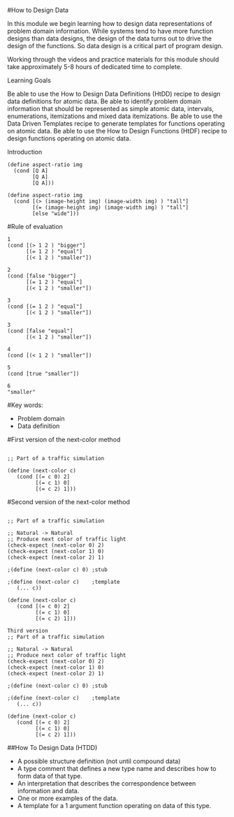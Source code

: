 #How to Design Data

In this module we begin learning how to design data representations of problem domain information. While systems tend to have more function designs than data designs, the design of the data turns out to drive the design of the functions. So data design is a critical part of program design.

Working through the videos and practice materials for this module should take approximately 5-8 hours of dedicated time to complete.

Learning Goals

Be able to use the How to Design Data Definitions (HtDD) recipe to design data definitions for atomic data.
Be able to identify problem domain information that should be represented as simple atomic data, intervals, enumerations, itemizations and mixed data itemizations.
Be able to use the Data Driven Templates recipe to generate templates for functions operating on atomic data.
Be able to use the How to Design Functions (HtDF) recipe to design functions operating on atomic data.

Introduction
```
(define aspect-ratio img
  (cond [Q A]
		[Q A]
		[Q A]))
		
(define aspect-ratio img
  (cond [(> (image-height img) (image-width img) ) "tall"]
        [(= (image-height img) (image-width img) ) "tall"]
        [else "wide"]))
```

#Rule of evaluation
```
1
(cond [(> 1 2 ) "bigger"]
      [(= 1 2 ) "equal"]
      [(< 1 2 ) "smaller"])

2
(cond [false "bigger"]
      [(= 1 2 ) "equal"]
      [(< 1 2 ) "smaller"])

3
(cond [(= 1 2 ) "equal"]
      [(< 1 2 ) "smaller"])

3
(cond [false "equal"]
      [(< 1 2 ) "smaller"])

4
(cond [(< 1 2 ) "smaller"])

5
(cond [true "smaller"])

6
"smaller"

```
#Key words:
* Problem domain
* Data definition

#First version of the next-color method

```

;; Part of a traffic simulation

(define (next-color c)
   (cond [(= c 0) 2]
         [(= c 1) 0]
		 [(= c 2) 1]))
```


#Second version of the next-color method
```

;; Part of a traffic simulation

;; Natural -> Natural
;; Produce next color of traffic light
(check-expect (next-color 0) 2)
(check-expect (next-color 1) 0)
(check-expect (next-color 2) 1)

;(define (next-color c) 0) ;stub

;(define (next-color c)    ;template
   (... c))
   
(define (next-color c)
   (cond [(= c 0) 2]
         [(= c 1) 0]
		 [(= c 2) 1]))

Third version
;; Part of a traffic simulation

;; Natural -> Natural
;; Produce next color of traffic light
(check-expect (next-color 0) 2)
(check-expect (next-color 1) 0)
(check-expect (next-color 2) 1)

;(define (next-color c) 0) ;stub

;(define (next-color c)    ;template
   (... c))
   
(define (next-color c)
   (cond [(= c 0) 2]
         [(= c 1) 0]
		 [(= c 2) 1]))

```

##How To Design Data (HTDD)

* A possible structure definition (not until compound data)
* A type comment that defines a new type name and describes how to form data of that type.
* An interpretation that describes the correspondence between information and data.
* One or more examples of the data.
* A template for a 1 argument function operating on data of this type.


